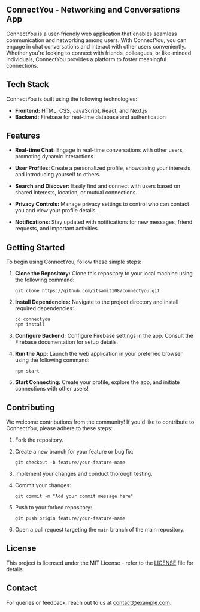 ## ConnectYou - Networking and Conversations App

ConnectYou is a user-friendly web application that enables seamless communication and networking among users. With ConnectYou, you can engage in chat conversations and interact with other users conveniently. Whether you're looking to connect with friends, colleagues, or like-minded individuals, ConnectYou provides a platform to foster meaningful connections.

## Tech Stack

ConnectYou is built using the following technologies:

- **Frontend:** HTML, CSS, JavaScript, React, and Next.js
- **Backend:** Firebase for real-time database and authentication

## Features

- **Real-time Chat:** Engage in real-time conversations with other users, promoting dynamic interactions.

- **User Profiles:** Create a personalized profile, showcasing your interests and introducing yourself to others.

- **Search and Discover:** Easily find and connect with users based on shared interests, location, or mutual connections.

- **Privacy Controls:** Manage privacy settings to control who can contact you and view your profile details.

- **Notifications:** Stay updated with notifications for new messages, friend requests, and important activities.

## Getting Started

To begin using ConnectYou, follow these simple steps:

1. **Clone the Repository:** Clone this repository to your local machine using the following command:
   ```
   git clone https://github.com/itsamit108/connectyou.git
   ```

2. **Install Dependencies:** Navigate to the project directory and install required dependencies:
   ```
   cd connectyou
   npm install
   ```

3. **Configure Backend:** Configure Firebase settings in the app. Consult the Firebase documentation for setup details.

4. **Run the App:** Launch the web application in your preferred browser using the following command:
   ```
   npm start
   ```

5. **Start Connecting:** Create your profile, explore the app, and initiate connections with other users!

## Contributing

We welcome contributions from the community! If you'd like to contribute to ConnectYou, please adhere to these steps:

1. Fork the repository.

2. Create a new branch for your feature or bug fix:
   ```
   git checkout -b feature/your-feature-name
   ```

3. Implement your changes and conduct thorough testing.

4. Commit your changes:
   ```
   git commit -m "Add your commit message here"
   ```

5. Push to your forked repository:
   ```
   git push origin feature/your-feature-name
   ```

6. Open a pull request targeting the `main` branch of the main repository.

## License

This project is licensed under the MIT License - refer to the [LICENSE](LICENSE) file for details.

## Contact

For queries or feedback, reach out to us at contact@example.com.
